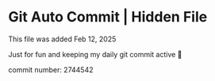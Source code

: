 # Git Auto Commit | Hidden File

This file was added Feb 12, 2025

Just for fun and keeping my daily git commit active 🤪

commit number: 2744542
